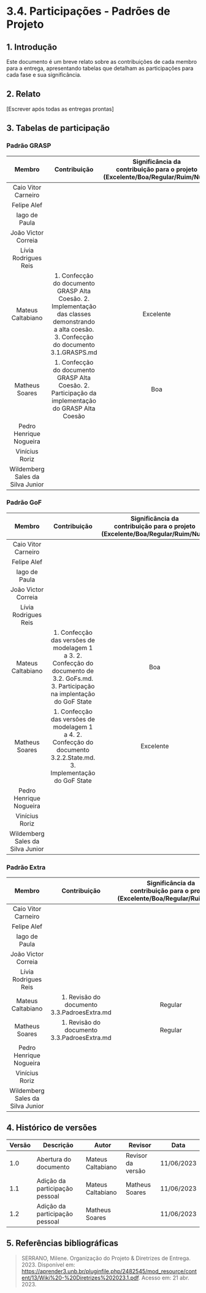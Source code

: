 # 3.4. Participações - Padrões de Projeto

## 1. Introdução

Este documento é um breve relato sobre as contribuições de cada membro para a entrega, apresentando tabelas que detalham as participações para cada fase e sua significância.

## 2. Relato

[Escrever após todas as entregas prontas]

## 3. Tabelas de participação

### Padrão GRASP

|              Membro              |                                                                 Contribuição                                                                  | Significância da <br> contribuição para o projeto <br> (Excelente/Boa/Regular/Ruim/Nula) |
| :------------------------------: | :-------------------------------------------------------------------------------------------------------------------------------------------: | :--------------------------------------------------------------------------------------: |
|       Caio Vitor Carneiro        |                                                                                                                                               |                                                                                          |
|           Felipe Alef            |                                                                                                                                               |                                                                                          |
|          Iago de Paula           |                                                                                                                                               |                                                                                          |
|       João Victor Correia        |                                                                                                                                               |                                                                                          |
|       Lívia Rodrigues Reis       |                                                                                                                                               |                                                                                          |
|        Mateus Caltabiano         | 1. Confecção do documento GRASP Alta Coesão. 2. Implementação das classes demonstrando a alta coesão. 3. Confecção do documento 3.1.GRASPS.md |                                        Excelente                                         |
|          Matheus Soares          |                      1. Confecção do documento GRASP Alta Coesão. 2. Participação da implementação do GRASP Alta Coesão                       |                                           Boa                                            |
|     Pedro Henrique Nogueira      |                                                                                                                                               |                                                                                          |
|          Vinícius Roriz          |                                                                                                                                               |                                                                                          |
| Wildemberg Sales da Silva Junior |                                                                                                                                               |                                                                                          |

### Padrão GoF

|              Membro              |                                                            Contribuição                                                             | Significância da <br> contribuição para o projeto <br> (Excelente/Boa/Regular/Ruim/Nula) |
| :------------------------------: | :---------------------------------------------------------------------------------------------------------------------------------: | :--------------------------------------------------------------------------------------: |
|       Caio Vitor Carneiro        |                                                                                                                                     |                                                                                          |
|           Felipe Alef            |                                                                                                                                     |                                                                                          |
|          Iago de Paula           |                                                                                                                                     |                                                                                          |
|       João Victor Correia        |                                                                                                                                     |                                                                                          |
|       Lívia Rodrigues Reis       |                                                                                                                                     |                                                                                          |
|        Mateus Caltabiano         | 1. Confecção das versões de modelagem 1 a 3. 2. Confecção do documento de 3.2. GoFs.md. 3. Participação na implentação do GoF State |                                           Boa                                            |
|          Matheus Soares          |        1. Confecção das versões de modelagem 1 a 4. 2. Confecção do documento 3.2.2.State.md. 3. Implementação do GoF State         |                                        Excelente                                         |
|     Pedro Henrique Nogueira      |                                                                                                                                     |                                                                                          |
|          Vinícius Roriz          |                                                                                                                                     |                                                                                          |
| Wildemberg Sales da Silva Junior |                                                                                                                                     |                                                                                          |

### Padrão Extra

|              Membro              |                Contribuição                 | Significância da <br> contribuição para o projeto <br> (Excelente/Boa/Regular/Ruim/Nula) |
| :------------------------------: | :-----------------------------------------: | :--------------------------------------------------------------------------------------: |
|       Caio Vitor Carneiro        |                                             |                                                                                          |
|           Felipe Alef            |                                             |                                                                                          |
|          Iago de Paula           |                                             |                                                                                          |
|       João Victor Correia        |                                             |                                                                                          |
|       Lívia Rodrigues Reis       |                                             |                                                                                          |
|        Mateus Caltabiano         | 1. Revisão do documento 3.3.PadroesExtra.md |                                         Regular                                          |
|          Matheus Soares          | 1. Revisão do documento 3.3.PadroesExtra.md |                                         Regular                                          |
|     Pedro Henrique Nogueira      |                                             |                                                                                          |
|          Vinícius Roriz          |                                             |                                                                                          |
| Wildemberg Sales da Silva Junior |                                             |                                                                                          |

## 4. Histórico de versões

| Versão | Descrição                      | Autor             | Revisor           | Data       |
| ------ | ------------------------------ | ----------------- | ----------------- | ---------- |
| 1.0    | Abertura do documento          | Mateus Caltabiano | Revisor da versão | 11/06/2023 |
| 1.1    | Adição da participação pessoal | Mateus Caltabiano | Matheus Soares    | 11/06/2023 |
| 1.2    | Adição da participação pessoal | Matheus Soares    |                   | 11/06/2023 |

## 5. Referências bibliográficas

> SERRANO, Milene. Organização do Projeto & Diretrizes de Entrega. 2023. Disponível em: https://aprender3.unb.br/pluginfile.php/2482545/mod_resource/content/13/Wiki%20-%20Diretrizes%202023.1.pdf. Acesso em: 21 abr. 2023.

